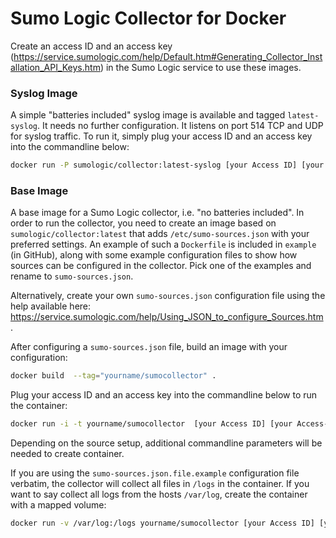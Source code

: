 # Sumo Logic Collector for Docker

Create an access ID and an access key (https://service.sumologic.com/help/Default.htm#Generating_Collector_Installation_API_Keys.htm) in the Sumo Logic service to use these images. 

### Syslog Image

A simple "batteries included" syslog image is available and tagged `latest-syslog`. It needs no further configuration. It listens on port 514 TCP and UDP for syslog traffic. To run it, simply plug your access ID and an access key into the commandline below:


```bash
docker run -P sumologic/collector:latest-syslog [your Access ID] [your Access-key] 
```

### Base Image

A base image for a Sumo Logic collector, i.e. "no batteries included". In order to run the collector, you need to create
an image based on `sumologic/collector:latest` that adds `/etc/sumo-sources.json` with your preferred settings. An example of such a `Dockerfile` is included in `example` (in GitHub), along with some example configuration files to show how sources can be configured in the collector. Pick one of the examples and rename to ``sumo-sources.json``.

Alternatively, create your own `sumo-sources.json` configuration file using the help available here: https://service.sumologic.com/help/Using_JSON_to_configure_Sources.htm.

After configuring a `sumo-sources.json` file, build an image with your configuration:

```bash
docker build  --tag="yourname/sumocollector" .
```

Plug your access ID and an access key into the commandline below to run the container:

```bash
docker run -i -t yourname/sumocollector  [your Access ID] [your Access-key] 
```

Depending on the source setup, additional commandline parameters will be needed to create container.

If you are using the ``sumo-sources.json.file.example`` configuration file verbatim, the collector will collect all files in ``/logs`` in the container. If you want to say collect all logs from the hosts ``/var/log``, create the container with a mapped volume:

```bash
docker run -v /var/log:/logs yourname/sumocollector [your Access ID] [your Access-key] 
```
